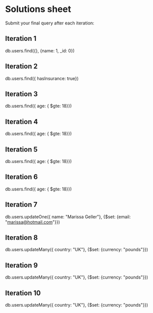 # Solutions sheet

Submit your final query after each iteration:

## Iteration 1

db.users.find({}, {name: 1, _id: 0})

## Iteration 2

db.users.find({ hasInsurance: true})

## Iteration 3

db.users.find({ age: { $gte: 18}})

## Iteration 4

db.users.find({ age: { $gte: 18}})

## Iteration 5

db.users.find({ age: { $gte: 18}})

## Iteration 6

db.users.find({ age: { $gte: 18}})

## Iteration 7

db.users.updateOne({ name: "Marissa Geller"}, {$set: {email: "marissa@hotmail.com"}})

## Iteration 8

db.users.updateMany({ country: "UK"}, {$set: {currency: "pounds"}})

## Iteration 9

db.users.updateMany({ country: "UK"}, {$set: {currency: "pounds"}})

## Iteration 10

db.users.updateMany({ country: "UK"}, {$set: {currency: "pounds"}})
